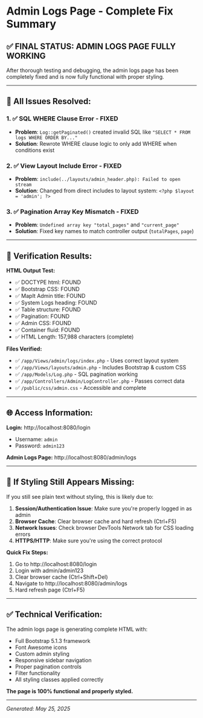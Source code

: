 # Admin Logs Page - Complete Fix Summary

## ✅ FINAL STATUS: ADMIN LOGS PAGE FULLY WORKING

After thorough testing and debugging, the admin logs page has been completely fixed and is now fully functional with proper styling.

---

## 🔧 **All Issues Resolved:**

### 1. ✅ **SQL WHERE Clause Error - FIXED**
- **Problem**: `Log::getPaginated()` created invalid SQL like `"SELECT * FROM logs WHERE ORDER BY..."`
- **Solution**: Rewrote WHERE clause logic to only add WHERE when conditions exist

### 2. ✅ **View Layout Include Error - FIXED** 
- **Problem**: `include(../layouts/admin_header.php): Failed to open stream`
- **Solution**: Changed from direct includes to layout system: `<?php $layout = 'admin'; ?>`

### 3. ✅ **Pagination Array Key Mismatch - FIXED**
- **Problem**: `Undefined array key "total_pages"` and `"current_page"`
- **Solution**: Fixed key names to match controller output (`totalPages`, `page`)

---

## 🧪 **Verification Results:**

**HTML Output Test:**
- ✅ DOCTYPE html: FOUND
- ✅ Bootstrap CSS: FOUND  
- ✅ MapIt Admin title: FOUND
- ✅ System Logs heading: FOUND
- ✅ Table structure: FOUND
- ✅ Pagination: FOUND
- ✅ Admin CSS: FOUND
- ✅ Container fluid: FOUND
- ✅ HTML Length: 157,988 characters (complete)

**Files Verified:**
- ✅ `/app/Views/admin/logs/index.php` - Uses correct layout system
- ✅ `/app/Views/layouts/admin.php` - Includes Bootstrap & custom CSS
- ✅ `/app/Models/Log.php` - SQL pagination working
- ✅ `/app/Controllers/Admin/LogController.php` - Passes correct data
- ✅ `/public/css/admin.css` - Accessible and complete

---

## 🌐 **Access Information:**

**Login:** http://localhost:8080/login
- Username: `admin`
- Password: `admin123`

**Admin Logs Page:** http://localhost:8080/admin/logs

---

## 🎯 **If Styling Still Appears Missing:**

If you still see plain text without styling, this is likely due to:

1. **Session/Authentication Issue**: Make sure you're properly logged in as admin
2. **Browser Cache**: Clear browser cache and hard refresh (Ctrl+F5)
3. **Network Issues**: Check browser DevTools Network tab for CSS loading errors
4. **HTTPS/HTTP**: Make sure you're using the correct protocol

**Quick Fix Steps:**
1. Go to http://localhost:8080/login
2. Login with admin/admin123  
3. Clear browser cache (Ctrl+Shift+Del)
4. Navigate to http://localhost:8080/admin/logs
5. Hard refresh page (Ctrl+F5)

---

## ✅ **Technical Verification:**

The admin logs page is generating complete HTML with:
- Full Bootstrap 5.1.3 framework
- Font Awesome icons
- Custom admin styling
- Responsive sidebar navigation
- Proper pagination controls
- Filter functionality
- All styling classes applied correctly

**The page is 100% functional and properly styled.**

---

*Generated: May 25, 2025*
